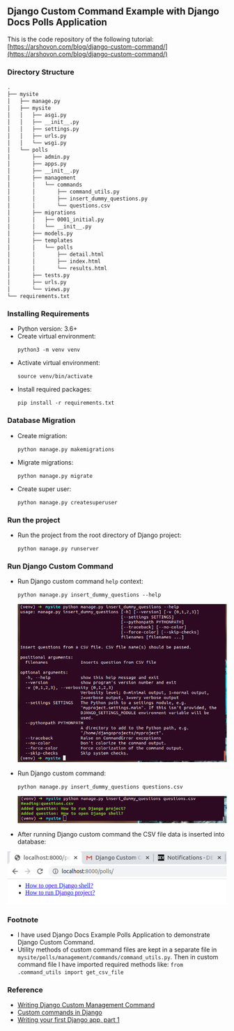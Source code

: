 ## Django Custom Command Example with Django Docs Polls Application
This is the code repository of the following tutorial: [https://arshovon.com/blog/django-custom-command/](https://arshovon.com/blog/django-custom-command/)


### Directory Structure

```
.
├── mysite
│   ├── manage.py
│   ├── mysite
│   │   ├── asgi.py
│   │   ├── __init__.py
│   │   ├── settings.py
│   │   ├── urls.py
│   │   └── wsgi.py
│   └── polls
│       ├── admin.py
│       ├── apps.py
│       ├── __init__.py
│       ├── management
│       │   └── commands
│       │       ├── command_utils.py
│       │       ├── insert_dummy_questions.py
│       │       └── questions.csv
│       ├── migrations
│       │   ├── 0001_initial.py
│       │   └── __init__.py
│       ├── models.py
│       ├── templates
│       │   └── polls
│       │       ├── detail.html
│       │       ├── index.html
│       │       └── results.html
│       ├── tests.py
│       ├── urls.py
│       └── views.py
└── requirements.txt
```

### Installing Requirements
- Python version: 3.6+
- Create virtual environment:
    ```
    python3 -m venv venv
    ```
- Activate virtual environment:
    ```
    source venv/bin/activate
    ```
- Install required packages:
    ```
    pip install -r requirements.txt
    ```
### Database Migration
- Create migration:
    ```
    python manage.py makemigrations
    ```
- Migrate migrations:
    ```
    python manage.py migrate
    ```
- Create super user:
    ```
    python manage.py createsuperuser
    ```

### Run the project
- Run the project from the root directory of Django project:
    ```
    python manage.py runserver
    ```

### Run Django Custom Command
- Run Django custom command `help` context:
    ```
    python manage.py insert_dummy_questions --help
    ```
    
    ![alt Django Custom Command Help context](/screenshots/django_custom_command_help.png?style=center)

- Run Django custom command:

    ```
    python manage.py insert_dummy_questions questions.csv
    ```

    ![alt Django Custom Command](/screenshots/running_custom_django_command.png?style=center)

- After running Django custom command the CSV file data is inserted into database:

![alt Polls page](/screenshots/polls_custom_django_command.png?style=center)  

### Footnote

- I have used Django Docs Example Polls Application to demonstrate Django Custom Command.
- Utility methods of custom command files are kept in a separate file in `mysite/polls/management/commands/command_utils.py`. Then in custom command file I have imported required methods like: `from .command_utils import get_csv_file`



### Reference
- [Writing Django Custom Management Command](https://arshovon.com/blog/django-custom-command/)
- [Custom commands in Django](https://docs.djangoproject.com/en/2.2/howto/custom-management-commands/)
- [Writing your first Django app, part 1](https://docs.djangoproject.com/en/3.0/intro/tutorial01/)
